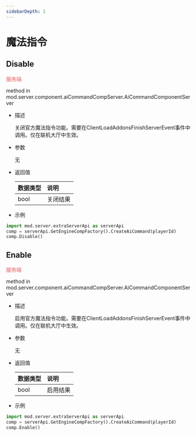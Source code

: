 ```yaml
---
sidebarDepth: 1
---
```

# 魔法指令

## Disable

<span style="display:inline;color:#ff5555">服务端</span>

method in mod.server.component.aiCommandCompServer.AiCommandComponentServer

- 描述

    关闭官方魔法指令功能。需要在ClientLoadAddonsFinishServerEvent事件中调用。仅在联机大厅中生效。

- 参数

    无

- 返回值

    | <div style="width: 4em">数据类型</div> | 说明 |
    | :--- | :--- |
    | bool | 关闭结果 |

- 示例

```python
import mod.server.extraServerApi as serverApi
comp = serverApi.GetEngineCompFactory().CreateAiCommand(playerId)
comp.Disable()
```



## Enable

<span style="display:inline;color:#ff5555">服务端</span>

method in mod.server.component.aiCommandCompServer.AiCommandComponentServer

- 描述

    启用官方魔法指令功能。需要在ClientLoadAddonsFinishServerEvent事件中调用。仅在联机大厅中生效。

- 参数

    无

- 返回值

    | <div style="width: 4em">数据类型</div> | 说明 |
    | :--- | :--- |
    | bool | 启用结果 |

- 示例

```python
import mod.server.extraServerApi as serverApi
comp = serverApi.GetEngineCompFactory().CreateAiCommand(playerId)
comp.Enable()
```



